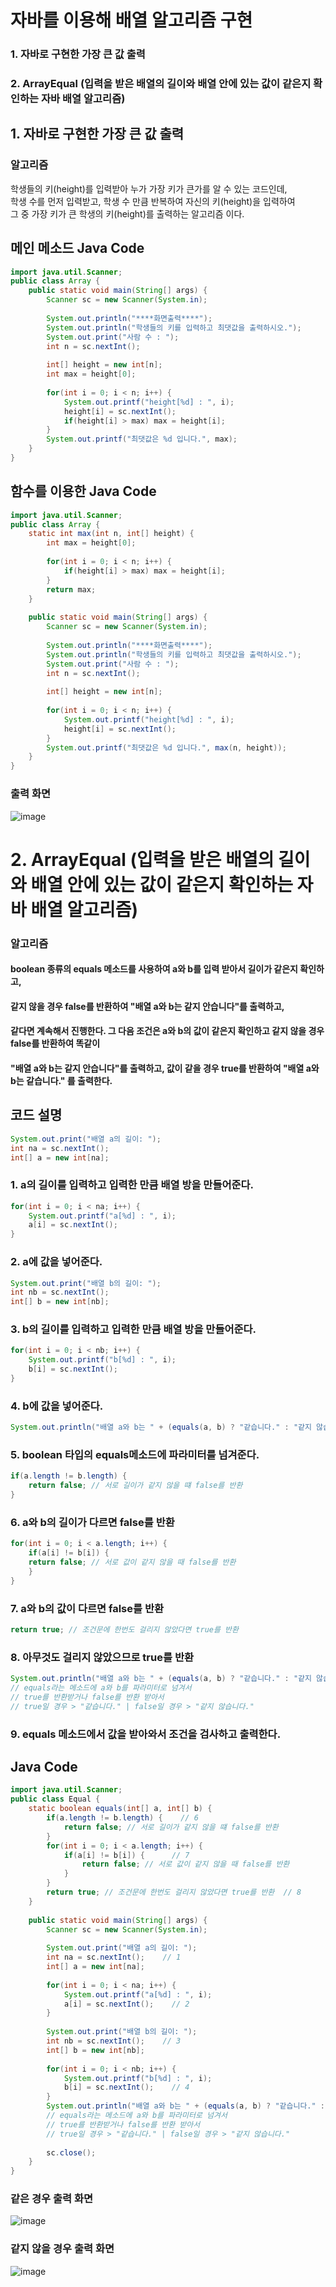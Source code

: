 # 자바를 이용해 배열 알고리즘 구현

### 1. 자바로 구현한 가장 큰 값 출력
### 2. ArrayEqual (입력을 받은 배열의 길이와 배열 안에 있는 값이 같은지 확인하는 자바 배열 알고리즘)

## 1. 자바로 구현한 가장 큰 값 출력

### 알고리즘
학생들의 키(height)를 입력받아 누가 가장 키가 큰가를 알 수 있는 코드인데,   
학생 수를 먼저 입력받고, 학생 수 만큼 반복하여 자신의 키(height)을 입력하여   
그 중 가장 키가 큰 학생의 키(height)를 출력하는 알고리즘 이다.

## 메인 메소드 Java Code
```java
import java.util.Scanner;
public class Array {
	public static void main(String[] args) {
		Scanner sc = new Scanner(System.in);
		
		System.out.println("****화면출력****");
		System.out.println("학생들의 키를 입력하고 최댓값을 출력하시오.");
		System.out.print("사람 수 : ");
		int n = sc.nextInt();
		
		int[] height = new int[n];
		int max = height[0];
		
		for(int i = 0; i < n; i++) {
			System.out.printf("height[%d] : ", i);
			height[i] = sc.nextInt();
			if(height[i] > max) max = height[i];
		}
		System.out.printf("최댓값은 %d 입니다.", max);
	}
}
```

## 함수를 이용한 Java Code
```java
import java.util.Scanner;
public class Array {
	static int max(int n, int[] height) {
		int max = height[0];
		
		for(int i = 0; i < n; i++) {
			if(height[i] > max) max = height[i];
		}
		return max;
	}
	
	public static void main(String[] args) {
		Scanner sc = new Scanner(System.in);
		
		System.out.println("****화면출력****");
		System.out.println("학생들의 키를 입력하고 최댓값을 출력하시오.");
		System.out.print("사람 수 : ");
		int n = sc.nextInt();
		
		int[] height = new int[n];
		
		for(int i = 0; i < n; i++) {
			System.out.printf("height[%d] : ", i);
			height[i] = sc.nextInt();
		}
		System.out.printf("최댓값은 %d 입니다.", max(n, height));
	}
}
````

### 출력 화면
![image](https://user-images.githubusercontent.com/107795830/224591815-0bf3a5cf-72cf-452b-abaa-a87dd53351ec.png)

# 2. ArrayEqual (입력을 받은 배열의 길이와 배열 안에 있는 값이 같은지 확인하는 자바 배열 알고리즘)

### 알고리즘
#### boolean 종류의 equals 메소드를 사용하여 a와 b를 입력 받아서 길이가 같은지 확인하고,    
#### 같지 않을 경우 false를 반환하여 "배열 a와 b는 같지 안습니다"를 출력하고,  
#### 같다면 계속해서 진행한다. 그 다음 조건은 a와 b의 값이 같은지 확인하고 같지 않을 경우 false를 반환하여 똑같이        
#### "배열 a와 b는 같지 안습니다"를 출력하고, 값이 같을 경우 true를 반환하여 "배열 a와 b는 같습니다." 를 출력한다.      

## 코드 설명
``` java
System.out.print("배열 a의 길이: ");
int na = sc.nextInt();
int[] a = new int[na];
``` 
### 1.  a의 길이를 입력하고 입력한 만큼 배열 방을 만들어준다.
```java
for(int i = 0; i < na; i++) {
    System.out.printf("a[%d] : ", i);
    a[i] = sc.nextInt();
}
```
### 2.  a에 값을 넣어준다.   
```java
System.out.print("배열 b의 길이: ");
int nb = sc.nextInt();
int[] b = new int[nb];
```
### 3.  b의 길이를 입력하고 입력한 만큼 배열 방을 만들어준다.  
```java
for(int i = 0; i < nb; i++) {
    System.out.printf("b[%d] : ", i);
    b[i] = sc.nextInt();
}
```
### 4.  b에 값을 넣어준다.    
```java
System.out.println("배열 a와 b는 " + (equals(a, b) ? "같습니다." : "같지 않습니다."));
```
### 5.  boolean 타입의 equals메소드에 파라미터를 넘겨준다.    
```java
if(a.length != b.length) {
    return false; // 서로 길이가 같지 않을 떄 false를 반환	
}  
```
### 6.  a와 b의 길이가 다르면 false를 반환  
```java
for(int i = 0; i < a.length; i++) {
    if(a[i] != b[i]) {
	return false; // 서로 값이 같지 않을 때 false를 반환
    }
}
```
### 7.  a와 b의 값이 다르면 false를 반환    
```java
return true; // 조건문에 한번도 걸리지 않았다면 true를 반환
```
### 8.  아무것도 걸리지 않았으므로 true를 반환
```java
System.out.println("배열 a와 b는 " + (equals(a, b) ? "같습니다." : "같지 않습니다."));
// equals라는 메소드에 a와 b를 파라미터로 넘겨서 
// true를 반환받거나 false를 반환 받아서
// true일 경우 > "같습니다." | false일 경우 > "같지 않습니다."
```
### 9.  equals 메소드에서 값을 받아와서 조건을 검사하고 출력한다.
## Java Code
```java
import java.util.Scanner;
public class Equal {
	static boolean equals(int[] a, int[] b) {
		if(a.length != b.length) {    // 6
			return false; // 서로 길이가 같지 않을 떄 false를 반환	
		}
		for(int i = 0; i < a.length; i++) {
			if(a[i] != b[i]) {      // 7
				return false; // 서로 값이 같지 않을 때 false를 반환
			}
		}
		return true; // 조건문에 한번도 걸리지 않았다면 true를 반환  // 8
	}
	
	public static void main(String[] args) {
		Scanner sc = new Scanner(System.in);
		
		System.out.print("배열 a의 길이: ");
		int na = sc.nextInt();    // 1
		int[] a = new int[na];
		
		for(int i = 0; i < na; i++) {
			System.out.printf("a[%d] : ", i);
			a[i] = sc.nextInt();    // 2
		}
		
		System.out.print("배열 b의 길이: ");
		int nb = sc.nextInt();    // 3
		int[] b = new int[nb];
		
		for(int i = 0; i < nb; i++) {
			System.out.printf("b[%d] : ", i);
			b[i] = sc.nextInt();    // 4
		}
		System.out.println("배열 a와 b는 " + (equals(a, b) ? "같습니다." : "같지 않습니다."));  // 5, 9
		// equals라는 메소드에 a와 b를 파라미터로 넘겨서 
		// true를 반환받거나 false를 반환 받아서
		// true일 경우 > "같습니다." | false일 경우 > "같지 않습니다."
		
		sc.close();
	}
}
```
### 같은 경우 출력 화면
![image](https://user-images.githubusercontent.com/107795830/224597399-f78b73f9-ec36-4c8c-990a-3e1938b4c0bd.png)
### 같지 않을 경우 출력 화면
![image](https://user-images.githubusercontent.com/107795830/224597458-ecf7235e-9d54-4e0c-9e57-f519d5dff30f.png)

